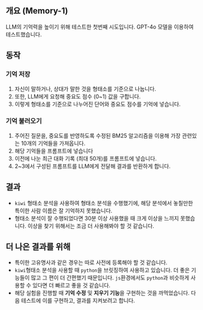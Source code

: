 ## 개요 (Memory-1)

LLM의 기억력을 높이기 위해 테스트한 첫번째 시도입니다. GPT-4o 모델을 이용하여 테스트했습니다.

## 동작

### 기억 저장

1. 자신이 말하거나, 상대가 말한 것을 형태소를 기준으로 나눕니다.
2. 또한, LLM에게 요청해 중요도 점수 (0~1) 값을 구합니다.
3. 이렇게 형태소를 기준으로 나누어진 단어와 중요도 점수를 기억에 넣습니다.

### 기억 불러오기

1. 주어진 질문을, 중요도를 반영하도록 수정된 BM25 알고리즘을 이용해 가장 관련있는 10개의 기억들을 가져옵니다.
2. 해당 기억들을 프롬프트에 넣습니다
3. 이전에 나눈 최근 대화 기록 (최대 50개)를 프롬프트에 넣습니다.
4. 2~3에서 구성된 프롬프트를 LLM에게 전달해 결과를 반환하게 합니다.

## 결과

-   `kiwi` 형태소 분석을 사용하여 형태소 분석을 수행했기에, 해당 분석에서 놓칠만한 특이한 사람 이름은 잘 기억하지 못했습니다.
-   형태소 분석이 잘 수행되었다면 30분 이상 사용했을 때 크게 이상을 느끼지 못했습니다. 이상을 찾기 위해서는 조금 더 사용해봐야 할 것 같습니다.

## 더 나은 결과를 위해

-   특이한 고유명사과 같은 경우는 따로 사전에 등록해야 할 것 같습니다.
-   `kiwi`형태소 분석을 사용할 때 `python`을 브릿징하여 사용하고 있습니다. 더 좋은 기능들이 많고 그 편이 더 간편했기 때문입니다. `js`환경에서도 `python`과 비슷하게 사용할 수 있다면 더 빠르고 좋을 것 같습니다.
-   해당 실험을 진행할 때 **기억 수정** 및 **지우기 기능**을 구현하는 것을 까먹었습니다. 다음 테스트에 이를 구현하고, 결과를 지켜보려고 합니다.

